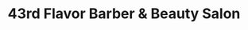 ---
title: "43rd Flavor Barber & Beauty Salon"
url: /baltimore/43rd-flavor-barber-und-beauty-salon/
shop: Friseur
---